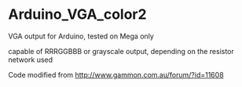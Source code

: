 Arduino_VGA_color2
==================

VGA output for Arduino, tested on Mega only

capable of RRRGGBBB or grayscale output, depending on the resistor network used

Code modified from http://www.gammon.com.au/forum/?id=11608
